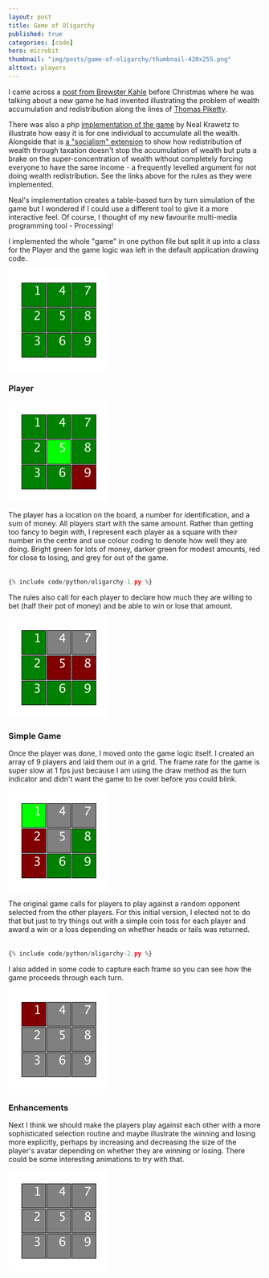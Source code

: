 ```yaml
---
layout: post
title: Game of Oligarchy
published: true
categories: [code]
hero: microbit
thumbnail: "img/posts/game-of-oligarchy/thumbnail-420x255.png"
alttext: players
---
```


I came across a <a href="http://brewster.kahle.org/2019/11/30/the-game-of-oligarchy/">post from Brewster Kahle</a> before Christmas where he was talking about a new game he had invented illustrating the problem of 
wealth accumulation and redistribution along the lines of <a href="https://en.wikipedia.org/wiki/Capital_in_the_Twenty-First_Century">Thomas Piketty</a>.

There was also a php <a href="https://hackerfactor.com/oligarchy-game.php">implementation of the game</a> by Neal Krawetz to illustrate 
how easy it is for one individual to accumulate all the wealth. Alongside that is <a href="https://hackerfactor.com/oligarchy-game.php?soc">a "socialism" extension</a> 
to show how redistribution of wealth through taxation doesn't stop the accumulation of wealth but puts a brake on 
the super-concentration of wealth without completely forcing everyone to have the same income - a frequently levelled argument 
for not doing wealth redistribution. See the links above for the rules as they were implemented. 

Neal's implementation creates a table-based turn by turn simulation of the game but I wondered if I could use a different tool 
to give it a more interactive feel. Of course, I thought of my new favourite multi-media programming tool - Processing!

I implemented the whole "game" in one python file but split it up into a class for the Player and the game logic was left in the 
default application drawing code. 

![grid](/img/posts/game-of-oligarchy/grid-1.png)

### Player

![grid](/img/posts/game-of-oligarchy/grid-2.png)

The player has a location on the board, a number for identification, and a sum of money. All players start with the same amount.
Rather than getting too fancy to begin with, I represent each player as a square with their number in the centre and use colour 
coding to denote how well they are doing. Bright green for lots of money, darker green for modest amounts, red for close to losing, and grey for out of the game. 

```python

{% include code/python/oligarchy-1.py %}

```

The rules also call for each player to declare how much they are willing to bet (half their pot of money) and be able to win 
or lose that amount. 

![grid](/img/posts/game-of-oligarchy/grid-3.png)


### Simple Game

Once the player was done, I moved onto the game logic itself. I created an array of 9 players and laid them out in a grid. 
The frame rate for the game is super slow at 1 fps just because I am using the draw method as the turn indicator and didn't want the game to be over before you could blink. 

![grid](/img/posts/game-of-oligarchy/grid-4.png)

The original game calls for players to play against a random opponent selected from the other players. For this initial version, 
I elected not to do that but just to try things out with a simple coin toss for each player and award a win or a loss depending on 
whether heads or tails was returned. 

```python

{% include code/python/oligarchy-2.py %}

```

I also added in some code to capture each frame so you can see how the game proceeds through each turn.

![grid](/img/posts/game-of-oligarchy/grid-5.png)

### Enhancements

Next I think we should make the players play against each other with a more sophisticated selection routine and maybe 
illustrate the winning and losing more explicitly, perhaps by increasing and decreasing the size of the player's avatar 
depending on whether they are winning or losing. There could be some interesting animations to try with that. 

![grid](/img/posts/game-of-oligarchy/grid-6.png)
